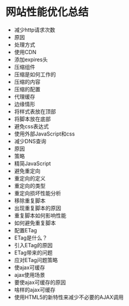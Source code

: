 网站性能优化总结
=========
* 减少http请求次数<br/>
 * 原因
 * 处理方式
* 使用CDN
* 添加expires头
* 压缩组件
 * 压缩是如何工作的
 * 压缩的内容
 * 压缩的配置
 * 代理缓存
 * 边缘情形
* 将样式表放在顶部
* 将脚本放在底部
* 避免css表达式
* 使用外部JavaScript和css
* 减少DNS查询
 * 原因
 * 策略
* 精简JavaScript
* 避免重定向
 * 重定向的定义
 * 重定向的类型
 * 重定向损坏性能分析
* 移除重复脚本
 * 出现重复脚本的原因
 * 重复脚本如何影响性能
 * 如何避免重复脚本
* 配置ETag
 * ETag是什么？
 * 引入ETag的原因
 * ETag带来的问题
 * 应对ETag问题策略
* 使ajax可缓存
 * ajax使用场景
 * 要使ajax可缓存的原因
 * 啥样的ajax可缓存
 * 使用HTML5的新特性来减少不必要的AJAX调用

